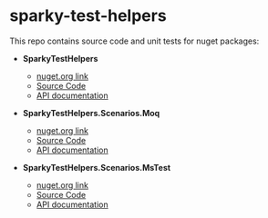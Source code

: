 # sparky-test-helpers
This repo contains source code and unit tests for nuget packages:
* **SparkyTestHelpers**
  * [nuget.org link](https://www.nuget.org/packages/SparkyTestHelpers/)
  * [Source Code](/SparkyTestHelpers)
  * [API documentation](/SparkyTestHelpers/api.md)

* **SparkyTestHelpers.Scenarios.Moq**
  * [nuget.org link](https://www.nuget.org/packages/SparkyTestHelpers.Moq/)
  * [Source Code](/SparkyTestHelpers.Scenarios.Moq)
  * [API documentation](/SparkyTestHelpers.Moq/api.md)
  
* **SparkyTestHelpers.Scenarios.MsTest**
  * [nuget.org link](https://www.nuget.org/packages/SparkyTestHelpers.Scenarios.MsTest/)
  * [Source Code](/SparkyTestHelpers.Scenarios.MsTest)
  * [API documentation](/SparkyTestHelpers.Scenarios.MsTest/api.md)